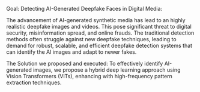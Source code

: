 Goal:
Detecting AI-Generated Deepfake Faces in Digital Media:

 The advancement of AI-generated synthetic media has lead to an highly realistic deepfake images and videos. This pose significant threat to digital security, misinformation spread, and online frauds. The traditional detection methods often struggle against new deepfake techniques, leading to demand for robust, scalable, and efficient deepfake detection systems that can identify the AI images and adapt to newer fakes.

The Solution we proposed and executed:
 To effectively identify AI-generated images, we propose a hybrid deep learning approach using Vision Transformers (ViTs), enhancing with high-frequency pattern extraction techniques.



